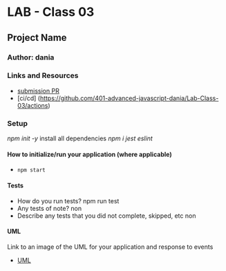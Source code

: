 # LAB - Class 03

## Project Name

### Author: dania

### Links and Resources

- [submission PR](https://github.com/401-advanced-javascript-dania/Lab-Class-03/pulls)
- [ci/cd] (https://github.com/401-advanced-javascript-dania/Lab-Class-03/actions)


### Setup
*npm init -y*
install all dependencies *npm i jest eslint*
#### How to initialize/run your application (where applicable)

- `npm start`

#### Tests

- How do you run tests?
npm run test
- Any tests of note?
non
- Describe any tests that you did not complete, skipped, etc
non
#### UML

Link to an image of the UML for your application and response to events
- [UML]()
